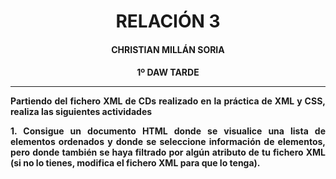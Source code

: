 <style>
  h1, h2, h3, h4, h5, h6{
    text-align: center;
    font-weight: bold;
    border: none;
    margin-bottom: 0px;
  }

  p{
    text-align: justify;
  }

  img{
    border: 2px solid black;
  }
</style>

<h1>RELACIÓN 3</h1>

<h4>CHRISTIAN MILLÁN SORIA</h4>

<h4>1º DAW TARDE</h4>

<hr>

<p><b>Partiendo del fichero XML de CDs realizado en la práctica de XML y CSS, realiza las siguientes actividades</b></p>

<p><b>1. Consigue un documento HTML donde se visualice una lista de elementos ordenados y donde se seleccione información de elementos, pero donde también se haya filtrado por algún atributo de tu fichero XML (si no lo tienes, modifica el fichero XML para que lo tenga).</b></p>

```xslt

```